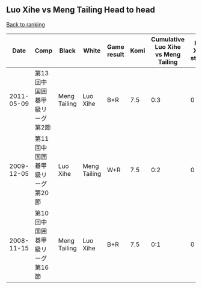 ## Luo Xihe vs Meng Tailing Head to head

[Back to ranking](../../index.md)




| **Date** | **Comp** | **Black** | **White** | **Game result** | **Komi** | **Cumulative Luo Xihe vs Meng Tailing** | **Luo Xihe streak** | **Meng Tailing streak** | 
| --- | --- | --- | --- | --- | --- | --- | --- | --- |
| 2011-05-09 | 第13回中国囲碁甲級リーグ第2節 | Meng Tailing | Luo Xihe | B+R | 7.5 | 0:3 | 0 | 3 | 
| 2009-12-05 | 第11回中国囲碁甲級リーグ第20節 | Luo Xihe | Meng Tailing | W+R | 7.5 | 0:2 | 0 | 2 | 
| 2008-11-15 | 第10回中国囲碁甲級リーグ第16節 | Meng Tailing | Luo Xihe | B+R | 7.5 | 0:1 | 0 | 1 |




